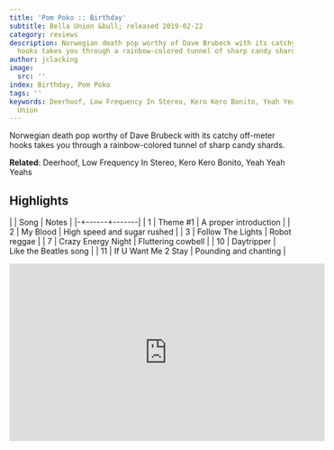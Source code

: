 ```yaml
---
title: 'Pom Poko :: Birthday'
subtitle: Bella Union &bull; released 2019-02-22
category: reviews
description: Norwegian death pop worthy of Dave Brubeck with its catchy off-meter
  hooks takes you through a rainbow-colored tunnel of sharp candy shards.
author: jclacking
image:
  src: ''
index: Birthday, Pom Poko
tags: ''
keywords: Deerhoof, Low Frequency In Stereo, Kero Kero Bonito, Yeah Yeah Yeahs, Bella
  Union
---
```

Norwegian death pop worthy of Dave Brubeck with its catchy off-meter hooks takes you through a rainbow-colored tunnel of sharp candy shards.<!--more-->

**Related**: Deerhoof, Low Frequency In Stereo, Kero Kero Bonito, Yeah Yeah Yeahs

## Highlights

| | Song | Notes |
|-+------+-------|
| 1 | Theme #1 | A proper introduction |
| 2 | My Blood | High speed and sugar rushed |
| 3 | Follow The Lights | Robot reggae |
| 7 | Crazy Energy Night | Fluttering cowbell |
| 10 | Daytripper | Like the Beatles song |
| 11 | If U Want Me 2 Stay | Pounding and chanting |

<div class="tlo-detail-video"><iframe width="560" height="315" src="https://www.youtube.com/embed/q0Xv9h___7o" frameborder="0" allow="autoplay; encrypted-media" allowfullscreen></iframe></div>

